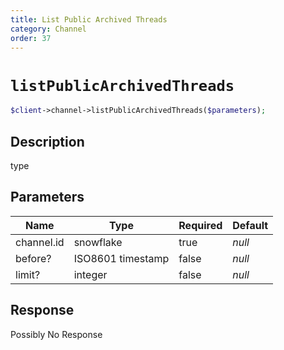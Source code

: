 ```yaml
---
title: List Public Archived Threads
category: Channel
order: 37
---
```


# `listPublicArchivedThreads`

```php
$client->channel->listPublicArchivedThreads($parameters);
```

## Description

type

## Parameters


Name | Type | Required | Default
--- | --- | --- | ---
channel.id | snowflake | true | *null*
before? | ISO8601 timestamp | false | *null*
limit? | integer | false | *null*

## Response

Possibly No Response

